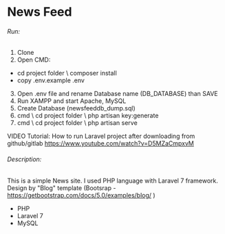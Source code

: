 # News Feed

###### Run:

1. Clone
2. Open CMD:
- cd project folder \ composer install
- copy .env.example .env
3. Open .env file and rename Database name (DB_DATABASE) than SAVE
4. Run XAMPP and start Apache, MySQL
5. Create Database (newsfeeddb_dump.sql)
6. cmd \ cd project folder \ php artisan key:generate
7. cmd \ cd project folder \ php artisan serve

VIDEO Tutorial: How to run Laravel project after downloading from github/gitlab
https://www.youtube.com/watch?v=D5MZaCmpxvM

###### Description:

This is a simple News site.
I used PHP language with Laravel 7 framework.
Design by "Blog" template (Bootsrap - https://getbootstrap.com/docs/5.0/examples/blog/ )

-   PHP
-   Laravel 7
-   MySQL
